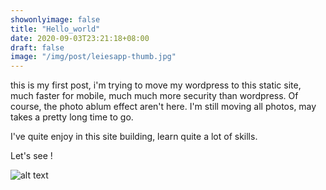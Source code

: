 ```yaml
---
showonlyimage: false
title: "Hello_world"
date: 2020-09-03T23:21:18+08:00
draft: false
image: "/img/post/leiesapp-thumb.jpg"
---
```


this is my first post, i'm trying to move my wordpress to this static site, much faster for mobile, much much more security than wordpress. Of course, the photo ablum effect aren't here. I'm still moving all photos, may takes a pretty long time to go. 

I've quite enjoy in this site building, learn quite a lot of skills.

Let's see !

![alt text](/img/post/leiesapp.jpg "Leies.app")
